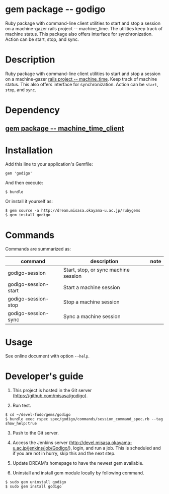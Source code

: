 # gem package -- godigo

Ruby package with command-line client utilities to start and stop a
session on a machine-gazer rails project -- machine_time.  The utilities
keep track of machine status.  This package also offers interface for
synchronization.  Action can be start, stop, and sync.

# Description

Ruby package with command-line client utilities to start and stop a
session on a machine-gazer [rails project --
machine_time](https://github.com/misasa/machine_time).  Keep track of
machine status.  This also offers interface for synchronization.
Action can be `start`, `stop`, and `sync`.

# Dependency

## [gem package -- machine_time_client](https://github.com/misasa/machine_time_client "follow instruction")

# Installation

Add this line to your application's Gemfile:

    gem 'godigo'

And then execute:

    $ bundle

Or install it yourself as:

    $ gem source -a http://dream.misasa.okayama-u.ac.jp/rubygems
    $ gem install godigo

# Commands

Commands are summarized as:

| command              | description                          | note                |
|----------------------|--------------------------------------|---------------------|
| godigo-session       | Start, stop, or sync machine session |                     |
| godigo-session-start | Start a machine session              |                     |
| godigo-session-stop  | Stop a machine session               |                     |
| godigo-session-sync  | Sync a machine session               |                     |

# Usage

See online document with option `--help`.

# Developer's guide

1. This project is hosted in the Git server (https://github.com/misasa/godigo).

2. Run test.

```
$ cd ~/devel-fudo/gems/godigo
$ bundle exec rspec spec/godigo/commands/session_command_spec.rb --tag show_help:true
```

3. Push to the Git server.

4. Access the Jenkins server (http://devel.misasa.okayama-u.ac.jp/jenkins/job/Godigo/), login,
   and run a job.  This is scheduled and if you are not in hurry, skip
   this and the next step.

5. Update DREAM's homepage to have the newest gem available.

6. Uninstall and install gem module locally by following command.

````
$ sudo gem uninstall godigo
$ sudo gem install godigo
````
